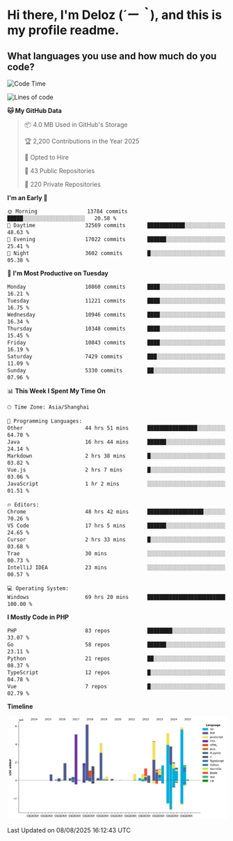 # **Hi there, I'm Deloz (*´ー｀*), and this is my profile readme.**

## **What languages you use and how much do you code?**

<!--START_SECTION:waka-->
![Code Time](http://img.shields.io/badge/Code%20Time-7%2C081%20hrs%2010%20mins-blue)

![Lines of code](https://img.shields.io/badge/From%20Hello%20World%20I%27ve%20Written-56.2%20million%20lines%20of%20code-blue)

**🐱 My GitHub Data** 

> 📦 4.0 MB Used in GitHub's Storage 
 > 
> 🏆 2,200 Contributions in the Year 2025
 > 
> 💼 Opted to Hire
 > 
> 📜 43 Public Repositories 
 > 
> 🔑 220 Private Repositories 
 > 
**I'm an Early 🐤** 

```text
🌞 Morning                13784 commits       █████░░░░░░░░░░░░░░░░░░░░   20.58 % 
🌆 Daytime                32569 commits       ████████████░░░░░░░░░░░░░   48.63 % 
🌃 Evening                17022 commits       ██████░░░░░░░░░░░░░░░░░░░   25.41 % 
🌙 Night                  3602 commits        █░░░░░░░░░░░░░░░░░░░░░░░░   05.38 % 
```
📅 **I'm Most Productive on Tuesday** 

```text
Monday                   10860 commits       ████░░░░░░░░░░░░░░░░░░░░░   16.21 % 
Tuesday                  11221 commits       ████░░░░░░░░░░░░░░░░░░░░░   16.75 % 
Wednesday                10946 commits       ████░░░░░░░░░░░░░░░░░░░░░   16.34 % 
Thursday                 10348 commits       ████░░░░░░░░░░░░░░░░░░░░░   15.45 % 
Friday                   10843 commits       ████░░░░░░░░░░░░░░░░░░░░░   16.19 % 
Saturday                 7429 commits        ███░░░░░░░░░░░░░░░░░░░░░░   11.09 % 
Sunday                   5330 commits        ██░░░░░░░░░░░░░░░░░░░░░░░   07.96 % 
```


📊 **This Week I Spent My Time On** 

```text
🕑︎ Time Zone: Asia/Shanghai

💬 Programming Languages: 
Other                    44 hrs 51 mins      ████████████████░░░░░░░░░   64.70 % 
Java                     16 hrs 44 mins      ██████░░░░░░░░░░░░░░░░░░░   24.14 % 
Markdown                 2 hrs 38 mins       █░░░░░░░░░░░░░░░░░░░░░░░░   03.82 % 
Vue.js                   2 hrs 7 mins        █░░░░░░░░░░░░░░░░░░░░░░░░   03.06 % 
JavaScript               1 hr 2 mins         ░░░░░░░░░░░░░░░░░░░░░░░░░   01.51 % 

🔥 Editors: 
Chrome                   48 hrs 42 mins      ██████████████████░░░░░░░   70.26 % 
VS Code                  17 hrs 5 mins       ██████░░░░░░░░░░░░░░░░░░░   24.65 % 
Cursor                   2 hrs 33 mins       █░░░░░░░░░░░░░░░░░░░░░░░░   03.68 % 
Trae                     30 mins             ░░░░░░░░░░░░░░░░░░░░░░░░░   00.73 % 
IntelliJ IDEA            23 mins             ░░░░░░░░░░░░░░░░░░░░░░░░░   00.57 % 

💻 Operating System: 
Windows                  69 hrs 20 mins      █████████████████████████   100.00 % 
```

**I Mostly Code in PHP** 

```text
PHP                      83 repos            ████████░░░░░░░░░░░░░░░░░   33.07 % 
Go                       58 repos            ██████░░░░░░░░░░░░░░░░░░░   23.11 % 
Python                   21 repos            ██░░░░░░░░░░░░░░░░░░░░░░░   08.37 % 
TypeScript               12 repos            █░░░░░░░░░░░░░░░░░░░░░░░░   04.78 % 
Vue                      7 repos             █░░░░░░░░░░░░░░░░░░░░░░░░   02.79 % 
```



**Timeline**

![Lines of Code chart](https://raw.githubusercontent.com/deloz/deloz/main/assets/bar_graph.png)


 Last Updated on 08/08/2025 16:12:43 UTC
<!--END_SECTION:waka-->
